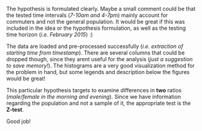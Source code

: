 The hypothesis is formulated clearly. Maybe a small comment could be that the tested time intervals (_7-10am and 4-7pm_)
mainly account for commuters and not the general population. It would be great if this was included in the idea or the 
hypothesis formulation, as well as the testing time horizon (_i.e. February 2015_) :)

The data are loaded and pre-processed successfully (_i.e. extraction of starting time from timestamp_). There are several 
columns that could be dropped though, since they arent useful for the analysis (_just a suggestion to save memory!_). 
The histograms are a very good visualization method for the problem in hand, but some legends and description below the figures would 
be great!

This particular hypothesis targets to examine differences in __two__ ratios (_male/female in the morning and evening_). Since we have 
information regarding the population and not a sample of it, the appropriate test is the __Z-test__.  

Good job!